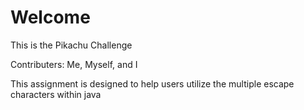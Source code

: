 # Welcome

This is the Pikachu Challenge

Contributers: Me, Myself, and I

This assignment is designed to help users utilize the multiple escape characters within java
